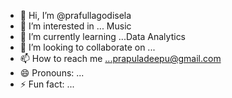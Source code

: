 - 👋 Hi, I’m @prafullagodisela 
- 👀 I’m interested in ... Music
- 🌱 I’m currently learning ...Data Analytics
- 💞️ I’m looking to collaborate on ...
- 📫 How to reach me ...prapuladeepu@gmail.com
- 😄 Pronouns: ...
- ⚡ Fun fact: ...

<!---
prafullagodisela/prafullagodisela is a ✨ special ✨ repository because its `README.md` (this file) appears on your GitHub profile.
You can click the Preview link to take a look at your changes.
--->
